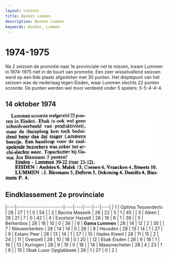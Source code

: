 ```yaml
---
layout: content
title: Basket Lummen
description: Basket Lummen
keywords: Basket, Lummen
---
```


# 1974-1975

Na 2 seizoen de promotie naar 1e provinciale net te missen, kwam Lummen in 1974-1975 niet in de buurt van promotie. Een zeer wisselvallend seizoen werd op een 6de plaats afgesloten met 30 punten. Het dieptepunt van het seizoen was de nederlaag tegen Eisden, waar Lummen slechts 22 punten scoorde. De punten werden wel mooi verdeeld onder 5 spelers: 5-5-4-4-4.

## 14 oktober 1974

![19741014](/club/geschiedenis/1974-1975/19741014.gif)

## Eindklassement 2e provinciale

|----|-----------------------|----|----|----|---|----|
| 1  | Optima Tessenderlo    | 28 | 27 | 1  | 0 | 54 |
| 2  | Bacma Maaseik         | 28 | 22 | 5  | 1 | 45 |
| 3  | Alken                 | 28 | 21 | 7  | 0 | 42 |
| 4  | Excelsior Hasselt     | 28 | 19 | 8  | 1 | 39 |
| 5  | Berkenbos             | 28 | 18 | 10 | 0 | 36 |
| 6  | **Gama Lummen**       | 28 | 14 | 12 | 2 | 30 |
| 7  | Nieuwerkerken         | 28 | 14 | 14 | 0 | 28 |
| 8  | Heusden               | 28 | 13 | 14 | 1 | 27 |
| 9  | Estanc Peer           | 28 | 13 | 14 | 1 | 27 |
| 10 | Hades Kiewit          | 28 | 11 | 15 | 2 | 24 |
| 11 | Overpelt              | 28 | 10 | 18 | 0 | 20 |
| 12 | Ebak Eisden           | 28 | 9  | 18 | 1 | 19 |
| 13 | Kuringen              | 28 | 9  | 19 | 0 | 18 |
| 14 | Maasmechelen          | 28 | 4  | 23 | 1 | 9  |
| 15 | Obak Luxor Opglabbeek | 28 | 1  | 27 | 0 | 2  |

